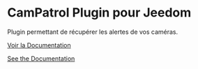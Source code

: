 # CamPatrol Plugin pour Jeedom

Plugin permettant de récupérer les alertes de vos caméras.

[Voir la Documentation](https://pemily.github.io/CamPatrol/fr_FR/?theme=dark)

[See the Documentation](https://pemily.github.io/CamPatrol/en_US/?theme=dark)